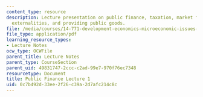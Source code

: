 ```yaml
---
content_type: resource
description: Lecture presentation on public finance, taxation, market failures, correcting
  externalities, and providing public goods.
file: /media/courses/14-771-development-economics-microeconomic-issues-and-policy-models-fall-2008/0c7b492d33ee2f26c39a2d7afc214c8c_lec9.pdf
file_type: application/pdf
learning_resource_types:
- Lecture Notes
ocw_type: OCWFile
parent_title: Lecture Notes
parent_type: CourseSection
parent_uid: 49831747-2ccc-c2ad-99e7-970f76ec7348
resourcetype: Document
title: Public Finance Lecture 1
uid: 0c7b492d-33ee-2f26-c39a-2d7afc214c8c
---
```

